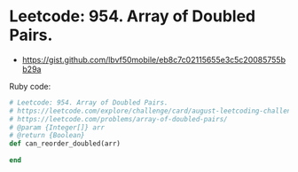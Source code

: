 # Leetcode: 954. Array of Doubled Pairs.

- https://gist.github.com/lbvf50mobile/eb8c7c02115655e3c5c20085755bb29a

Ruby code:
```Ruby
# Leetcode: 954. Array of Doubled Pairs.
# https://leetcode.com/explore/challenge/card/august-leetcoding-challenge-2021/614/week-2-august-8th-august-14th/3877/
# https://leetcode.com/problems/array-of-doubled-pairs/
# @param {Integer[]} arr
# @return {Boolean}
def can_reorder_doubled(arr)
    
end
```
